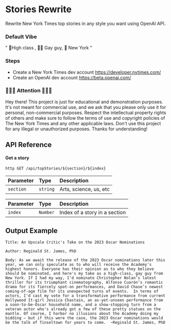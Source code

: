 # Stories Rewrite
Rewrite New York Times top stories in any style you want using OpenAI API.

### Default  Vibe 
" 👠High class , 🏳️‍🌈 Gay guy, 🗽 New York "

### Steps
- Create a New York Times dev account https://developer.nytimes.com/
- Create an OpenAI dev account https://beta.openai.com/

### 👩🏼‍💻 Attention 🧑🏽‍💻
Hey there! This project is just for educational and demonstration purposes. It's not meant for commercial use, and we ask that you please only use it for personal, non-commercial purposes. Respect the intellectual property rights of others and make sure to follow the terms of use and copyright policies of The New York Times and any other applicable laws. Don't use this project for any illegal or unauthorized purposes. Thanks for understanding!


## API Reference

#### Get a story

``http
  GET /api/topStories/${section}/${index}
``

| Parameter | Type     | Description                |
| :-------- | :------- | :------------------------- |
| `section` | `string` | Arts, science, us, etc |


| Parameter | Type     | Description                       |
| :-------- | :------- | :-------------------------------- |
| `index`      | `Number` | Index of a story in a section  |





## Output Example

`Title: An Upscale Critic's Take on the 2023 Oscar Nominations`

`Author: Reginald St. James, PhD`

`Body: As we await the release of the 2023 Oscar nominations later this year, we can only speculate as to who will receive the Academy's highest honors. Everyone has their opinion as to who they believe should be nominated, and here's my take as a high-class, gay guy from New York.
If I had my way, I'd nominate Christopher Nolan’s latest thriller for its triumphant cinematography, Alfonso Cuarón’s romantic drama for its fiercely spot-on performances, and David Chase’s newest coming-of-age film for its unexpected turns of events. 
In terms of actors, I'd cast my vote for a transformative performance from current Hollywood It-girl Jessica Chastain, an as-yet-unseen performance from a soon-to-be-Oscar household name, and a show-stopping turn from a veteran actor who's already got a few of these pretty statues on the mantle. Of course, I harbor no illusions about the Academy doing my bidding — but if this were the case, the 2023 Oscar nominations would be the talk of Tinseltown for years to come. 
~Reginald St. James, PhD`
